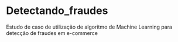# Detectando_fraudes
Estudo de caso de utilização de algoritmo de Machine Learning para detecção de fraudes em e-commerce
